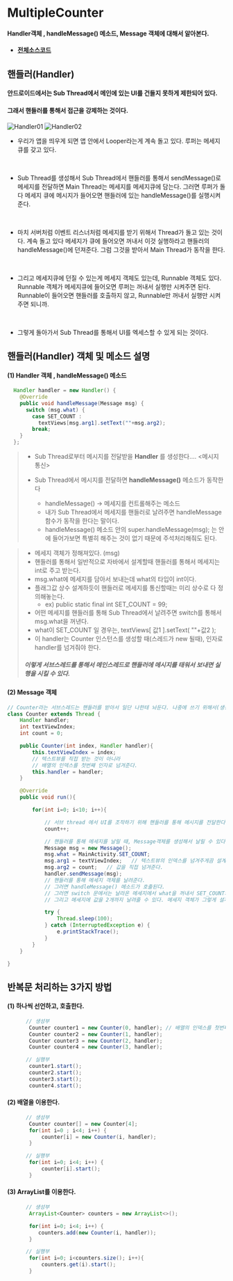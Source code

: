 # MultipleCounter
#### Handler객체 , handleMessage() 메소드, Message 객체에 대해서 알아본다.
- **[전체소스코드](https://github.com/mdy0501/Study/blob/master/Android/Mini%20Project/MultipleCounter/app/src/main/java/com/mdy/android/multiplecounter/MainActivity.java)**


## 핸들러(Handler)
#### 안드로이드에서는 Sub Thread에서 메인에 있는 UI를 건들지 못하게 제한되어 있다.
#### 그래서 핸들러를 통해서 접근을 강제하는 것이다.
![Handler01](https://github.com/mdy0501/Study/blob/master/Android/Mini%20Project/MultipleCounter/graphics/Handler01.JPG)
![Handler02](https://github.com/mdy0501/Study/blob/master/Android/Mini%20Project/MultipleCounter/graphics/Handler02.JPG)
<br>

- 우리가 앱을 띄우게 되면 앱 안에서 Looper라는게 계속 돌고 있다.
루퍼는 메세지큐를 갖고 있다.
<br>

- Sub Thread를 생성해서
Sub Thread에서 핸들러를 통해서 sendMessage()로 메세지를 전달하면
Main Thread는 메세지를 메세지큐에 담는다.
그러면 루퍼가 돌다 메세지 큐에 메시지가 들어오면 핸들러에 있는 handleMessage()를 실행시켜준다.
<br>

- 마치 서버처럼 이벤트 리스너처럼 메세지를 받기 위해서 Thread가 돌고 있는 것이다.
계속 돌고 있다 메세지가 큐에 들어오면 꺼내서 이것 실행하라고 핸들러의 handleMessage()에 던져준다.
그럼 그것을 받아서 Main Thread가 동작을 한다.
<br>

- 그리고 메세지큐에 던질 수 있는게 메세지 객체도 있는데, Runnable 객체도 있다.
Runnable 객체가 메세지큐에 들어오면 루퍼는 꺼내서 실행만 시켜주면 된다.
Runnable이 들어오면 핸들러를 호출하지 않고, Runnable만 꺼내서 실행만 시켜주면 되니까.
<br>

- 그렇게 돌아가서 Sub Thread를 통해서 UI를 엑세스할 수 있게 되는 것이다.


## 핸들러(Handler) 객체 및 메소드 설명

#### (1) Handler 객체 , handleMessage() 메소드

```java
  Handler handler = new Handler() {
    @Override
    public void handleMessage(Message msg) {
      switch (msg.what) {
        case SET_COUNT :
          textViews[msg.arg1].setText(""+msg.arg2);
        break;
    }
  };
```


> - Sub Thread로부터 메시지를 전달받을 **Handler** 를 생성한다.... <메시지 통신>
>
> - Sub Thread에서 메시지를 전달하면 **handleMessage()** 메소드가 동작한다
>   - handleMessage() -> 메세지를 컨트롤해주는 메소드
>   - 내가 Sub Thread에서 메세지를 핸들러로 날려주면 handleMessage 함수가 동작을 한다는 말이다.
>   - handleMessage() 메소드 안의 super.handleMessage(msg); 는 안에 들어가보면 특별히 해주는 것이 없기 때문에 주석처리해줘도 된다.

> - 메세지 객체가 정해져있다.  (msg)
> - 핸들러를 통해서 일반적으로 자바에서 설계할때 핸들러를 통해서 메세지는 int로 주고 받는다.
> - msg.what에 메세지를 담아서 보내는데 what의 타입이 int이다.
> - 플래그값 상수 설계하듯이 핸들러로 메세지를 통신할때는 미리 상수로 다 정의해놓는다.
>   - ex) public static final int SET_COUNT = 99;
> - 어떤 메세지를 핸들러를 통해 Sub Thread에서 날려주면 switch를 통해서 msg.what을 꺼낸다.
> - what이 SET_COUNT 일 경우는, textViews[ 값1 ].setText( ""+값2 );
> - 이 handler는 Counter 인스턴스를 생성할 때(스레드가 new 될때), 인자로 handler를 넘겨줘야 한다.
> ##### 이렇게 서브스레드를 통해서 메인스레드로 핸들러에 메시지를 태워서 보내면 실행을  시킬 수 있다.


#### (2) Message 객체
```java
// Counter라는 서브스레드는 핸들러를 받아서 일단 나한테 놔둔다. 나중에 쓰기 위해서(생성자에서)
class Counter extends Thread {
    Handler handler;
    int textViewIndex;
    int count = 0;

    public Counter(int index, Handler handler){
        this.textViewIndex = index;
        // 텍스트뷰를 직접 받는 것이 아니라
        // 배열의 인덱스를 첫번째 인자로 넘겨준다.
        this.handler = handler;
    }

    @Override
    public void run(){

        for(int i=0; i<10; i++){

            // 서브 thread 에서 UI를 조작하기 위해 핸들러를 통해 메시지를 전달한다.
            count++;

            // 핸들러를 통해 메세지를 날릴 때, Message객체를 생성해서 날릴 수 있다.
            Message msg = new Message();
            msg.what = MainActivity.SET_COUNT;
            msg.arg1 = textViewIndex;   // 텍스트뷰의 인덱스를 넘겨주게끔 설계했으므로
            msg.arg2 = count;   // 값을 직접 넘겨준다.
            handler.sendMessage(msg);
            // 핸들러를 통해 메세지 객체를 날려준다.
            // 그러면 handleMessage() 메소드가 호출된다.
            // 그러면 switch 문에서는 날라온 메세지에서 what을 꺼내서 SET_COUNT와 같으면 그에 해당하는 것을 실행해준다.
            // 그리고 메세지에 값을 2개까지 날려줄 수 있다. 메세지 객체가 그렇게 설계되어 있다.

            try {
                Thread.sleep(100);
            } catch (InterruptedException e) {
                e.printStackTrace();
            }
        }
    }

}
```



## 반복문 처리하는 3가지 방법

#### (1) 하나씩 선언하고, 호출한다.
```java
      // 생성부
       Counter counter1 = new Counter(0, handler); // 배열의 인덱스를 첫번째 인자로 넘겨준다.
       Counter counter2 = new Counter(1, handler);
       Counter counter3 = new Counter(2, handler);
       Counter counter4 = new Counter(3, handler);

      // 실행부
       counter1.start();
       counter2.start();
       counter3.start();
       counter4.start();
```

#### (2) 배열을 이용한다.
```java
      // 생성부
       Counter counter[] = new Counter[4];
       for(int i=0 ; i<4; i++) {
           counter[i] = new Counter(i, handler);
       }

      // 실행부
       for(int i=0; i<4; i++) {
           counter[i].start();
       }
```

#### (3) ArrayList를 이용한다.
```java
      // 생성부
       ArrayList<Counter> counters = new ArrayList<>();

       for(int i=0; i<4; i++) {
          counters.add(new Counter(i, handler));
       }

      // 실행부
       for(int i=0; i<counters.size(); i++){
           counters.get(i).start();
       }          
```
